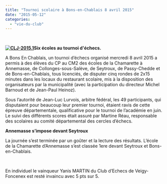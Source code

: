 ```yaml
---
title: "Tournoi scolaire à Bons-en-Chablais 8 avril 2015"
date: "2015-05-12"
categories: 
  - "vie-du-club"
---
```


 

**[![CLJ-2015.1](/wordpress-uploads/2015/05/CLJ-2015.1.jpg)](/wordpress-uploads/2015/05/CLJ-2015.1.jpg)Six écoles au tournoi d'échecs.**

A Bons En Chablais, un tournoi d’échecs organisé mercredi 8 avril 2015 a permis à des élèves du CP au CM2 des écoles de la Chamarette à Annemasse, de Collonges-sous-Salève, de Seytroux, de Passy-Chedde et de Bons-en-Chablais, tous licenciés, de disputer cinq rondes de 2x15 minutes dans les locaux du restaurant scolaire, mis à la disposition des organisateurs par la municipalité (avec la participation du directeur Michel Barnoud et de Jean-Paul Heinoz).

Sous l’autorité de Jean-Luc Lurvois, arbitre fédéral, les 49 participants, qui disputaient pour beaucoup leur premier tournoi, étaient ravis de cette épreuve départementale, qualificative pour le tournoi de l’académie en juin. Le suivi des différents scores était assuré par Martine Réau, responsable des scolaires au comité départemental des cercles d’échecs.

**Annemasse s’impose devant Seytroux**

La journée s’est terminée par un goûter et la lecture des résultats. L’école de la Chamarette d’Annemasse s’est classée 1ere devant Seytroux et Bons-en-Chablais.

 

En individuel le vainqueur Yanis MARTIN du Club d’Echecs de Veigy-Foncenex est resté invaincu avec 5 pts sur 5.
